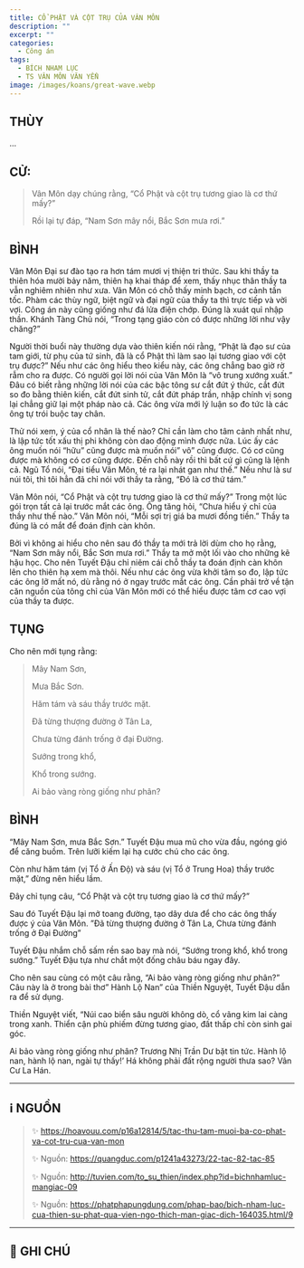 ```yaml
---
title: CỔ PHẬT VÀ CỘT TRỤ CỦA VÂN MÔN
description: ""
excerpt: ""
categories:
  - Công án
tags:
  - BÍCH NHAM LỤC
  - TS VÂN MÔN VĂN YỂN
image: /images/koans/great-wave.webp
---
```


## THÙY

...

## CỬ:

> Vân Môn dạy chúng rằng, “Cổ Phật và cột trụ tương giao là cơ thứ mấy?” 
> 
> Rồi lại tự đáp, “Nam Sơn mây nổi, Bắc Sơn mưa rơi.”

## BÌNH

Vân Môn Đại sư đào tạo ra hơn tám mươi vị thiện tri thức. Sau khi thầy ta thiên hóa mười bảy năm, thiên hạ khai tháp để xem, thấy nhục thân thầy ta vẫn nghiêm nhiên như xưa. Vân Môn có chỗ thấy minh bạch, cơ cảnh tấn tốc. Phàm các thùy ngữ, biệt ngữ và đại ngữ của thầy ta thì trực tiếp và vời vợi. Công án này cũng giống như đá lửa điện chớp. Đúng là xuát quỉ nhập thần. Khánh Tàng Chủ nói, “Trong tạng giáo còn có được những lời như vậy chăng?”

Người thời buổi này thường dựa vào thiên kiến nói rằng, “Phật là đạo sư của tam giới, từ phụ của tứ sinh, đã là cổ Phật thì làm sao lại tương giao với cột trụ được?” Nếu như các ông hiểu theo kiểu này, các ông chẳng bao giờ rờ rẫm cho ra được. Có người gọi lời nói của Vân Môn là “vô trung xướng xuất.” Đâu có biết rằng những lời nói của các bậc tông sư cắt đứt ý thức, cắt đứt so đo bằng thiên kiến, cắt đứt sinh tử, cắt đứt pháp trần, nhập chính vị song lại chẳng giữ lại một pháp nào cả. Các ông vừa mới lý luận so đo tức là các ông tự trói buộc tay chân.

Thử nói xem, ý của cổ nhân là thế nào? Chỉ cần làm cho tâm cảnh nhất như, là lập tức tốt xấu thị phi không còn dao động mình được nữa. Lúc ấy các ông muốn nói “hữu” cũng được mà muốn nói” vô” cũng được. Có cơ cũng được mà không có cơ cũng được. Đến chỗ này rồi thì bất cứ gì cũng là lệnh cả. Ngũ Tổ nói, “Đại tiểu Vân Môn, té ra lại nhát gan như thế.” Nếu như là sư núi tôi, thì tôi hẳn đã chỉ nói với thầy ta rằng, “Đó là cơ thứ tám.”

Vân Môn nói, “Cổ Phật và cột trụ tương giao là cơ thứ mấy?” Trong một lúc gói trọn tất cả lại trước mắt các ông. Ông tăng hỏi, “Chưa hiểu ý chỉ của thầy như thế nào.” Vân Môn nói, “Mỗi sợi trị giá ba mươi đồng tiền.” Thầy ta đúng là có mắt để đoán định càn khôn.

Bởi vì không ai hiểu cho nên sau đó thầy ta mới trả lời dùm cho họ rằng, “Nam Sơn mây nổi, Bắc Sơn mưa rơi.” Thầy ta mở một lối vào cho những kẽ hậu học. Cho nên Tuyết Đậu chỉ niêm cái chỗ thầy ta đoán định càn khôn lên cho thiên hạ xem mà thôi. Nếu như các ông vừa khởi tâm so đo, lập tức các ông lỡ mất nó, dù rằng nó ở ngay trước mắt các ông. Cần phải trở về tận căn nguồn của tông chỉ của Vân Môn mới có thể hiểu được tâm cơ cao vợi của thầy ta được.

## TỤNG

Cho nên mới tụng rằng:

> Mây Nam Sơn,
>
> Mưa Bắc Sơn.
>
> Hăm tám và sáu thầy trước mặt.
>
> Đã từng thượng đường ở Tân La,
>
> Chưa từng đánh trống ở đại Đường.
>
> Sướng trong khổ,
>
> Khổ trong sướng.
>
> Ai bảo vàng ròng giống như phân?

## BÌNH

“Mây Nam Sơn, mưa Bắc Sơn.” Tuyết Đậu mua mũ cho vừa đầu, ngóng gió để căng buồm. Trên lưỡi kiếm lại hạ cước chú cho các ông.

Còn như hăm tám (vị Tổ ở Ấn Độ) và sáu (vị Tổ ở Trung Hoa) thầy trước mặt,” đừng nên hiểu lầm. 

Đây chỉ tụng câu, “Cổ Phật và cột trụ tương giao là cơ thứ mấy?” 

Sau đó Tuyết Đậu lại mở toang đường, tạo dây dưa để cho các ông thấy được ý của Vân Môn. ”Đã từng thượng đường ở Tân La, Chưa từng đánh trống ở Đại Đường” 

Tuyết Đậu nhắm chỗ sấm rền sao bay mà nói, “Sướng trong khổ, khổ trong sướng.” Tuyết Đậu tựa như chắt một đống châu báu ngay đây.

Cho nên sau cùng có một câu rằng, “Ai bảo vàng ròng giống như phân?” 
Câu này là ở trong bài thơ” Hành Lộ Nan” của Thiền Nguyệt, Tuyết Đậu dẫn ra để sử dụng. 

Thiền Nguyệt viết, “Núi cao biển sâu người không dò, cổ vãng kim lai càng trong xanh. Thiển cận phù phiếm đừng tương giao, đất thấp chỉ còn sinh gai góc. 

Ai bảo vàng ròng giống như phân? Trương Nhị Trần Dư bặt tin tức. Hành lộ nan, hành lộ nan, ngài tự thấy!’ Há không phải đất rộng người thưa sao? Vân Cư La Hán.

<hr class="blog-rule" />

## ℹ️ NGUỒN

> ✨ https://hoavouu.com/p16a12814/5/tac-thu-tam-muoi-ba-co-phat-va-cot-tru-cua-van-mon
>
> ✨ Nguồn: https://quangduc.com/p1241a43273/22-tac-82-tac-85
>
> ✨ Nguồn: http://tuvien.com/to_su_thien/index.php?id=bichnhamluc-mangiac-09
>
> ✨ Nguồn: https://phatphapungdung.com/phap-bao/bich-nham-luc-cua-thien-su-phat-qua-vien-ngo-thich-man-giac-dich-164035.html/9

<hr class="blog-rule" />

## 📌 GHI CHÚ

[^1]: ⭐️ <a href="/masters/Yunmen-Wenyan" target="_blank">🔗 TS VÂN MÔN VĂN YỂN</a>
